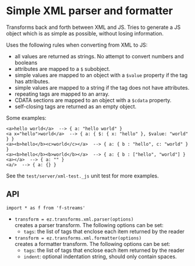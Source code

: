 
# Simple XML parser and formatter

Transforms back and forth between XML and JS.
Tries to generate a JS object which is as simple as possible, without losing information.

Uses the following rules when converting from XML to JS:
* all values are returned as strings. No attempt to convert numbers and booleans
* attributes are mapped to a `$` subobject.
* simple values are mapped to an object with a `$value` property if the tag has attributes. 
* simple values are mapped to a string if the tag does not have attributes.
* repeating tags are mapped to an array.
* CDATA sections are mapped to an object with a `$cdata` property.
* self-closing tags are returned as an empty object.

Some examples:

```
<a>hello world</a>  --> { a: "hello world" }
<a x="hello">world</a>  --> { a: { $: { x: "hello" }, $value: "world" } }
<a><b>hello</b><c>world</c></a>  --> { a: { b : "hello", c: "world" } }
<a><b>hello</b><b>world</b></a>  --> { a: { b : ["hello", "world"] }
<a></a>  --> { a: "" }
<a/>  --> { a: {} }
```

See the `test/server/xml-test._js` unit test for more examples.

## API

`import * as f from 'f-streams'`  

* `transform = ez.transforms.xml.parser(options)`  
  creates a parser transform. The following options can be set:  
  - `tags`: the list of tags that enclose each item returned by the reader
* `transform = ez.transforms.xml.formatter(options)`  
  creates a formatter transform. The following options can be set:  
  - `tags`: the list of tags that enclose each item returned by the reader
  - `indent`: optional indentation string, should only contain spaces.
